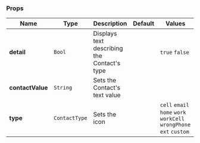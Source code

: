 ### Props
| Name | Type | Description | Default | Values |
| --- | ----------- | --------- | --------- | --------- |
| **detail** | `Bool` | Displays text describing the Contact's type  |  | `true` `false` |
| **contactValue** | `String` | Sets the Contact's text value  |  |  |
| **type** | `ContactType` | Sets the icon |  | `cell` `email` `home` `work` `workCell` `wrongPhone` `ext` `custom` |